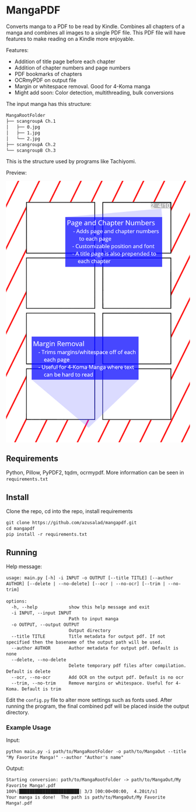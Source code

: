 # MangaPDF
Converts manga to a PDF to be read by Kindle.  Combines all chapters of a manga and combines
all images to a single PDF file.  This PDF file will have features to make reading on a 
Kindle more enjoyable.

Features:
* Addition of title page before each chapter
* Addition of chapter numbers and page numbers
* PDF bookmarks of chapters
* OCRmyPDF on output file
* Margin or whitespace removal.  Good for 4-Koma manga
* Might add soon: Color detection, multithreading, bulk conversions
 
The input manga has this structure:
```
MangaRootFolder
├── scangroupA Ch.1
│   ├── 0.jpg
│   ├── 1.jpg
│   └── 2.jpg
├── scangroupA Ch.2
└── scangroupB Ch.3
```
This is the structure used by programs like Tachiyomi.

Preview:

![Preview image](pic.png)

## Requirements
Python, Pillow, PyPDF2, tqdm, ocrmypdf.  More information can be seen in `requirements.txt`

## Install
Clone the repo, cd into the repo, install requirements
```
git clone https://github.com/azusalad/mangapdf.git
cd mangapdf
pip install -r requirements.txt
```

## Running
Help message:
```
usage: main.py [-h] -i INPUT -o OUTPUT [--title TITLE] [--author AUTHOR] [--delete | --no-delete] [--ocr | --no-ocr] [--trim | --no-trim]

options:
  -h, --help            show this help message and exit
  -i INPUT, --input INPUT
                        Path to input manga
  -o OUTPUT, --output OUTPUT
                        Output directory
  --title TITLE         Title metadata for output pdf. If not specified then the basename of the output path will be used.
  --author AUTHOR       Author metadata for output pdf. Default is none
  --delete, --no-delete
                        Delete temporary pdf files after compilation. Default is delete
  --ocr, --no-ocr       Add OCR on the output pdf. Default is no ocr
  --trim, --no-trim     Remove margins or whitespace. Useful for 4-Koma. Default is trim
```
Edit the `config.py` file to alter more settings such as fonts used.  After running the
program, the final combined pdf will be placed inside the output directory.

### Example Usage
Input:
```
python main.py -i path/to/MangaRootFolder -o path/to/MangaOut --title "My Favorite Manga!" --author "Author's name"
```
Output:
```
Starting conversion: path/to/MangaRootFolder -> path/to/MangaOut/My Favorite Manga!.pdf
100%|███████████████████████| 3/3 [00:00<00:00,  4.20it/s]
Your manga is done!  The path is path/to/MangaOut/My Favorite Manga!.pdf
```


